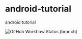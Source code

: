 # android-tutorial
android tutorial

![![GitHub Workflow Status (branch)](https://img.shields.io/github/workflow/status/leleact/android-tutorial/Test/master?style=for-the-badge)](https://github.com/leleact/android-tutorial)